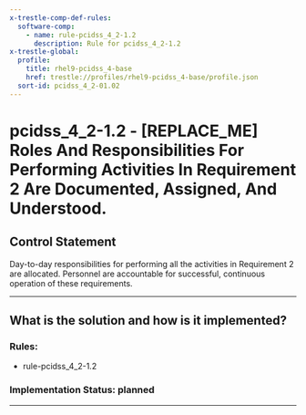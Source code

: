 ```yaml
---
x-trestle-comp-def-rules:
  software-comp:
    - name: rule-pcidss_4_2-1.2
      description: Rule for pcidss_4_2-1.2
x-trestle-global:
  profile:
    title: rhel9-pcidss_4-base
    href: trestle://profiles/rhel9-pcidss_4-base/profile.json
  sort-id: pcidss_4_2-01.02
---
```


# pcidss_4_2-1.2 - \[REPLACE_ME\] Roles And Responsibilities For Performing Activities In Requirement 2 Are Documented, Assigned, And Understood.

## Control Statement

Day-to-day responsibilities for performing all the activities in Requirement 2 are
allocated. Personnel are accountable for successful, continuous operation of these
requirements.

______________________________________________________________________

## What is the solution and how is it implemented?

<!-- For implementation status enter one of: implemented, partial, planned, alternative, not-applicable -->

<!-- Note that the list of rules under ### Rules: is read-only and changes will not be captured after assembly to JSON -->

<!-- Add control implementation description here for control: pcidss_4_2-1.2 -->

### Rules:

  - rule-pcidss_4_2-1.2

### Implementation Status: planned

______________________________________________________________________
